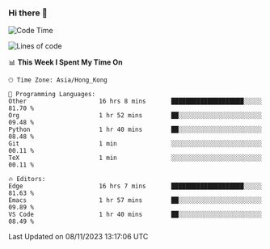 ### Hi there 👋

<!--
**nicehiro/nicehiro** is a ✨ _special_ ✨ repository because its `README.md` (this file) appears on your GitHub profile.

Here are some ideas to get you started:

- 🔭 I’m currently working on ...
- 🌱 I’m currently learning ...
- 👯 I’m looking to collaborate on ...
- 🤔 I’m looking for help with ...
- 💬 Ask me about ...
- 📫 How to reach me: ...
- 😄 Pronouns: ...
- ⚡ Fun fact: ...
-->

<!--START_SECTION:waka-->
![Code Time](http://img.shields.io/badge/Code%20Time-34%20hrs%2023%20mins-blue)

![Lines of code](https://img.shields.io/badge/From%20Hello%20World%20I%27ve%20Written-2.6%20million%20lines%20of%20code-blue)

📊 **This Week I Spent My Time On** 

```text
🕑︎ Time Zone: Asia/Hong_Kong

💬 Programming Languages: 
Other                    16 hrs 8 mins       ████████████████████░░░░░   81.70 % 
Org                      1 hr 52 mins        ██░░░░░░░░░░░░░░░░░░░░░░░   09.48 % 
Python                   1 hr 40 mins        ██░░░░░░░░░░░░░░░░░░░░░░░   08.48 % 
Git                      1 min               ░░░░░░░░░░░░░░░░░░░░░░░░░   00.11 % 
TeX                      1 min               ░░░░░░░░░░░░░░░░░░░░░░░░░   00.11 % 

🔥 Editors: 
Edge                     16 hrs 7 mins       ████████████████████░░░░░   81.63 % 
Emacs                    1 hr 57 mins        ██░░░░░░░░░░░░░░░░░░░░░░░   09.89 % 
VS Code                  1 hr 40 mins        ██░░░░░░░░░░░░░░░░░░░░░░░   08.49 % 
```


 Last Updated on 08/11/2023 13:17:06 UTC
<!--END_SECTION:waka-->
